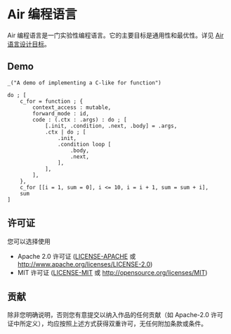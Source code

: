 # Air 编程语言

Air 编程语言是一门实验性编程语言。它的主要目标是通用性和最优性。详见 [Air 语言设计目标](zh-Hans/Air%20语言设计目标.md)。

## Demo

```air
_("A demo of implementing a C-like for function")

do ; [
    c_for = function ; {
        context_access : mutable,
        forward_mode : id,
        code : (.ctx : .args) : do ; [
            [.init, .condition, .next, .body] = .args,
            .ctx | do ; [
                .init,
                .condition loop [
                    .body,
                    .next,
                ],
            ],
        ],
    },
    c_for [[i = 1, sum = 0], i <= 10, i = i + 1, sum = sum + i],
    sum
]
```

## 许可证

您可以选择使用

* Apache 2.0 许可证
  ([LICENSE-APACHE](LICENSE-APACHE) 或 <http://www.apache.org/licenses/LICENSE-2.0>)
* MIT 许可证
  ([LICENSE-MIT](LICENSE-MIT) 或 <http://opensource.org/licenses/MIT>)

## 贡献

除非您明确说明，否则您有意提交以纳入作品的任何贡献（如 Apache-2.0 许可证中所定义），均应按照上述方式获得双重许可，无任何附加条款或条件。
